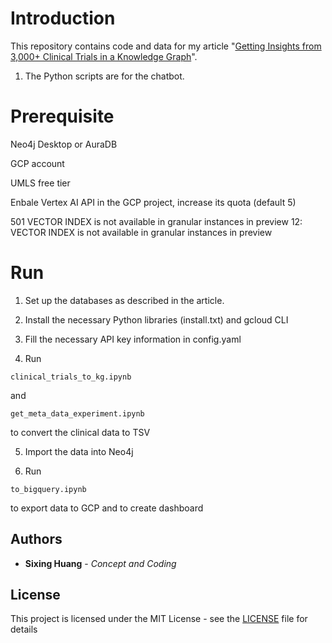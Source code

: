 

# Introduction
  

This repository contains code and data for my article "[Getting Insights from 3,000+ Clinical Trials in a Knowledge Graph](https://medium.com/@dgg32/getting-insights-from-3-000-clinical-trials-in-a-knowledge-graph-df17e55fa860)". 

1. The Python scripts are for the chatbot.

  

# Prerequisite

Neo4j Desktop or AuraDB

GCP account

UMLS free tier


Enbale Vertex AI API in the GCP project, increase its quota (default 5)

501 VECTOR INDEX is not available in granular instances in preview 12: VECTOR INDEX is not available in granular instances in preview

# Run
1. Set up the databases as described in the article. 
  
2. Install the necessary Python libraries (install.txt) and gcloud CLI

3. Fill the necessary API key information in config.yaml

4. Run 
```
clinical_trials_to_kg.ipynb
```

and 

```
get_meta_data_experiment.ipynb
```

to convert the clinical data to TSV

5. Import the data into Neo4j

6. Run 
```
to_bigquery.ipynb
```
to export data to GCP and to create dashboard

## Authors

  

*  **Sixing Huang** - *Concept and Coding*

  

## License

  

This project is licensed under the MIT License - see the [LICENSE](LICENSE) file for details
